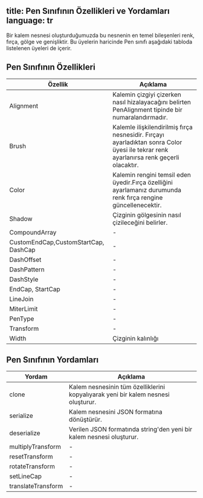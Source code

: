 title: Pen Sınıfının Özellikleri ve Yordamları
language: tr
---

Bir kalem nesnesi oluşturduğumuzda bu nesnenin en temel bileşenleri renk, fırça, gölge ve genişliktir. Bu üyelerin haricinde Pen sınıfı aşağıdaki tabloda listelenen üyeleri de içerir.

## Pen Sınıfının Özellikleri
| Özellik              | Açıklama                                                                                                                            |
| ------------------- | ----------------------------------------------------------------------------------------------------------------------------------- |
| Alignment           | Kalemin çizgiyi çizerken nasıl hizalayacağını belirten PenAlignment tipinde bir numaralandırmadır.                                  |
| Brush               | Kalemle ilişkilendirilmiş fırça nesnesidir. Fırçayı ayarladıktan sonra Color üyesi ile tekrar renk ayarlanırsa renk geçerli olacaktır.|
| Color               | Kalemin rengini temsil eden üyedir.Fırça özelliğini ayarlamanız durumunda renk fırça rengine güncellenecektir.|
| Shadow              | Çizginin gölgesinin nasıl çizileceğini belirler. |
| CompoundArray       | -                                                         |
| CustomEndCap,CustomStartCap, DashCap  | -                                                                  |
| DashOffset          | -   |
| DashPattern         | -                                     |
| DashStyle           | -                                     |
| EndCap, StartCap    | -                                                          |
| LineJoin            | -                                 |
| MiterLimit          | -                                                   |
| PenType             | -                                                                     |
| Transform           | -                                                                                                     |
| Width               | Çizginin kalınlığı                                    |

## Pen Sınıfının Yordamları
| Yordam              | Açıklama                                                                                                                            |
| ------------------- | ----------------------------------------------------------------------------------------------------------------------------------- |
| clone               | Kalem nesnesinin tüm özelliklerini kopyalıyarak yeni bir kalem nesnesi oluşturur.                                  |
| serialize           | Kalem nesnesini JSON formatına dönüştürür.  |
| deserialize         | Verilen JSON formatında string'den yeni bir kalem nesnesi oluşturur.
| multiplyTransform   | - |
| resetTransform      | -                                                         |
| rotateTransform     | -                                                                  |
| setLineCap          | -   |
| translateTransform  | -                                     |

